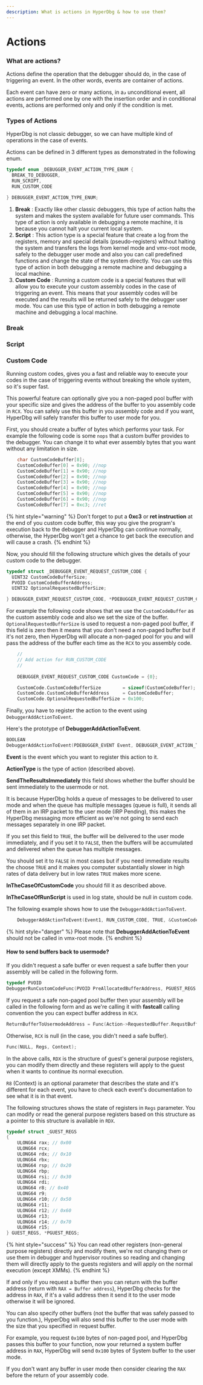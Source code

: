 ```yaml
---
description: What is actions in HyperDbg & how to use them?
---
```


# Actions

### What are actions?

Actions define the operation that the debugger should do, in the case of triggering an event. In the other words, events are container of actions.

Each event can have zero or many actions, in aد unconditional event, all actions are performed one by one with the insertion order and in conditional events, actions are performed only and only if the condition is met.

### Types of Actions

HyperDbg is not classic debugger, so we can have multiple kind of operations in the case of events.

Actions can be defined in 3 different types as demonstrated in the following enum.

```c
typedef enum _DEBUGGER_EVENT_ACTION_TYPE_ENUM {
  BREAK_TO_DEBUGGER,
  RUN_SCRIPT,
  RUN_CUSTOM_CODE

} DEBUGGER_EVENT_ACTION_TYPE_ENUM;
```

1. **Break** : Exactly like other classic debuggers, this type of action halts the system and makes the system available for future user commands. This type of action is only available in debugging a remote machine, it is because you cannot halt your current local system.
2. **Script** : This action type is a special feature that create a log from the registers, memory and special details \(pseudo-registers\) without halting the system and transfers the logs from kernel mode and vmx-root mode, safely to the debugger user mode and also you can call predefined functions and change the state of the system directly. You can use this type of action in both debugging a remote machine and debugging a local machine.
3. **Custom Code** : Running a custom code is a special features that will allow you to execute your custom assembly codes in the case of triggering an event. This means that your assembly codes will be executed and the results will be returned safely to the debugger user mode. You can use this type of action in both debugging a remote machine and debugging a local machine.

### Break

### Script

### Custom Code

Running custom codes, gives you a fast and reliable way to execute your codes in the case of triggering events without breaking the whole system, so it's super fast.

This powerful feature can optionally give you a non-paged pool buffer with your specific size and gives the address of the buffer to you assembly code in `RCX`. You can safely use this buffer in you assembly code and if you want, HyperDbg will safely transfer this buffer to user mode for you.

First, you should create a buffer of bytes which performs your task. For example the following code is some `nops` that a custom buffer provides to the debugger. You can change it to what ever assembly bytes that you want without any limitation in size.

```c
    char CustomCodeBuffer[8];
    CustomCodeBuffer[0] = 0x90; //nop
    CustomCodeBuffer[1] = 0x90; //nop
    CustomCodeBuffer[2] = 0x90; //nop
    CustomCodeBuffer[3] = 0x90; //nop
    CustomCodeBuffer[4] = 0x90; //nop
    CustomCodeBuffer[5] = 0x90; //nop
    CustomCodeBuffer[6] = 0x90; //nop
    CustomCodeBuffer[7] = 0xc3; //ret
```

{% hint style="warning" %}
Don't forget to put a **0xc3** or **ret instruction** at the end of you custom code buffer, this way you give the program's execution back to the debugger and HyperDbg can continue normally, otherwise, the HyperDbg won't get a chance to get back the execution and will cause a crash.
{% endhint %}

Now, you should fill the following structure which gives the details of your custom code to the debugger.

```c
typedef struct _DEBUGGER_EVENT_REQUEST_CUSTOM_CODE {
  UINT32 CustomCodeBufferSize;
  PVOID CustomCodeBufferAddress;
  UINT32 OptionalRequestedBufferSize;

} DEBUGGER_EVENT_REQUEST_CUSTOM_CODE, *PDEBUGGER_EVENT_REQUEST_CUSTOM_CODE;
```

For example the following code shows that we use the `CustomCodeBuffer` as the custom assembly code and also we set the size of the buffer. `OptionalRequestedBufferSize` is used to request a non-paged pool buffer, if this field is zero then it means that you don't need a non-paged buffer but if it's not zero, then HyperDbg will allocate a non-paged pool for you and will pass the address of the buffer each time as the `RCX` to you assembly code.

```c
    //
    // Add action for RUN_CUSTOM_CODE
    //
    
    DEBUGGER_EVENT_REQUEST_CUSTOM_CODE CustomCode = {0};

    CustomCode.CustomCodeBufferSize        = sizeof(CustomCodeBuffer);
    CustomCode.CustomCodeBufferAddress     = CustomCodeBuffer;
    CustomCode.OptionalRequestedBufferSize = 0x100;
```

Finally, you have to register the action to the event using `DebuggerAddActionToEvent`.

Here's the prototype of **DebuggerAddActionToEvent**.

```c
BOOLEAN
DebuggerAddActionToEvent(PDEBUGGER_EVENT Event, DEBUGGER_EVENT_ACTION_TYPE_ENUM ActionType, BOOLEAN SendTheResultsImmediately, PDEBUGGER_EVENT_REQUEST_CUSTOM_CODE InTheCaseOfCustomCode, PDEBUGGER_EVENT_ACTION_RUN_SCRIPT_CONFIGURATION InTheCaseOfRunScript)
```

**Event** is the event which you want to register this action to it.

**ActionType** is the type of action \(described above\).

**SendTheResultsImmediately** this field shows whether the buffer should be sent immediately to the usermode or not.

It is because HyperDbg holds a queue of messages to be delivered to user mode and when the queue has multiple messages \(queue is full\), it sends all of them in an IRP packet to the user mode \(IRP Pending\), this makes the HyperDbg messaging more efficient as we're not going to send each messages separately in one IRP packet. 

If you set this field to `TRUE`, the buffer will be delivered to the user mode immediately, and if you set it to `FALSE`, then the buffers will be accumulated and delivered when the queue has multiple messages.

You should set it to `FALSE` in most cases but if you need immediate results the choose `TRUE` and it makes you computer substantially slower in high rates of data delivery but in low rates `TRUE` makes more scene.

**InTheCaseOfCustomCode** you should fill it as described above.

**InTheCaseOfRunScript** is used in log state, should be null in custom code.

The following example shows how to use the `DebuggerAddActionToEvent`.

```c
    DebuggerAddActionToEvent(Event1, RUN_CUSTOM_CODE, TRUE, &CustomCode, NULL);
```

{% hint style="danger" %}
Please note that **DebuggerAddActionToEvent** should not be called in vmx-root mode.
{% endhint %}

#### How to send buffers back to usermode?

If you didn't request a safe buffer or even request a safe buffer then your assembly will be called in the following form.

```c
typedef PVOID
DebuggerRunCustomCodeFunc(PVOID PreAllocatedBufferAddress, PGUEST_REGS Regs, PVOID Context);
```

If you request a safe non-paged pool buffer then your assembly will be called in the following form and as we're calling it with **fastcall** calling convention the you can expect buffer address in `RCX`.

```c
ReturnBufferToUsermodeAddress = Func(Action->RequestedBuffer.RequstBufferAddress, Regs, Context);
```

Otherwise, `RCX` is null \(in the case, you didn't need a safe buffer\).

```c
Func(NULL, Regs, Context);
```

In the above calls, `RDX` is the structure of guest's general purpose registers, you can modify them directly and these registers will apply to the guest when it wants to continue its normal execution.

`R8` \(Context\) is an optional parameter that describes the state and it's different for each event, you have to check each event's documentation to see what it is in that event.

The following structures shows the state of registers in `Regs` parameter. You can modify or read the general purpose registers based on this structure as a pointer to this structure is available in `RDX`.

```c
typedef struct _GUEST_REGS
{
    ULONG64 rax; // 0x00
    ULONG64 rcx;
    ULONG64 rdx; // 0x10
    ULONG64 rbx;
    ULONG64 rsp; // 0x20 
    ULONG64 rbp;
    ULONG64 rsi; // 0x30
    ULONG64 rdi;
    ULONG64 r8; // 0x40
    ULONG64 r9;
    ULONG64 r10; // 0x50
    ULONG64 r11;
    ULONG64 r12; // 0x60
    ULONG64 r13;
    ULONG64 r14; // 0x70
    ULONG64 r15;
} GUEST_REGS, *PGUEST_REGS;
```

{% hint style="success" %}
You can read other registers \(non-general purpose registers\) directly and modify them, we're not changing them or use them in debugger and hypervisor routines so reading and changing them will directly apply to the guests registers and will apply on the normal execution \(except XMMs\).
{% endhint %}

If and only if you request a buffer then you can return with the buffer address \(return with `RAX = Buffer address`\), HyperDbg checks for the address in `RAX`, if it's a valid address then it send it to the user mode otherwise it will be ignored.

You can also specify other buffers \(not the buffer that was safely passed to you function.\), HyperDbg will also send this buffer to the user mode with the size that you specified in request buffer.

For example, you request `0x100` bytes of non-paged pool, and HyperDbg passes this buffer to your function, now your returned a system buffer address in `RAX`, HyperDbg will send `0x100` bytes of System buffer to the user mode.

If you don't want any buffer in user mode then consider clearing the `RAX` before the return of your assembly code.

